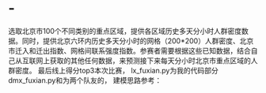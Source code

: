 # -
选取北京市100个不同类别的重点区域，提供各区域历史多天分小时人群密度数据。同时，提供北京六环内历史多天分小时的网格（200\*200）人群密度、北京市迁入和迁出指数、网格间联系强度指数。参赛者需要根据这些已知数据，结合自己从互联网上获取的其他任何数据，来预测接下来每天分小时北京市重点区域的人群密度。
最后线上得分top3本次比赛，
lx_fuxian.py为我的代码部分
dmx_fuxian.py和为两个队友的，
建模思路参考：
